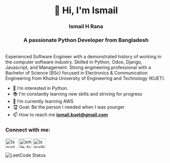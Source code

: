 <h1 align="center">👋 Hi, I'm Ismail</h1>
<h3 align="center">Ismail H Rana</h3>
<h3 align="center">A passionate Python Developer from Bangladesh</h3>
<br />
Experienced Software Engineer with a demonstrated history of working in the computer software industry. Skilled in Python, Odoo, Django, Javascript, and Management. Strong engineering professional with a Bachelor of Science (BSc) focused in Electronics & Communication Engineering from Khulna University of Engineering and Technology (KUET).

<br />

- 👀 I’m interested in Python.
- 📚 I'm constantly learning new skills and striving for progress
- 🌱 I’m currently learning AWS
- 🏆 Goal: Be the person I needed when I was younger
- 📫 How to reach me **ismail.kuet@gmail.com**


<h3 align="left">Connect with me:</h3>
<p>
  <a href="https://linkedin.com/in/ismailkuet" target="blank"><img align="left" src="https://raw.githubusercontent.com/rahuldkjain/github-profile-readme-generator/master/src/images/icons/Social/linked-in-alt.svg" alt="Ismail H Rana | LinkedIn" height="30" width="40" /></a>
  <a href="https://www.codechef.com/users/smile_forever" target="blank"><img align="center" src="https://cdn.jsdelivr.net/npm/simple-icons@3.1.0/icons/codechef.svg" alt="smile_forever" height="30" width="40" /></a>
  <a href="https://www.hackerrank.com/ismailkuet" target="blank"><img align="center" src="https://cdn.jsdelivr.net/npm/simple-icons@3.0.1/icons/hackerrank.svg" alt="ismailkuet" height="30" width="40" /></a>
<!--    <a href="https://twitter.com/ismailkuet" target="blank"><img align="left" src="https://raw.githubusercontent.com/rahuldkjain/github-profile-readme-generator/master/src/images/icons/Social/twitter.svg" alt="Ismail H Rana | Twitter" height="30" width="40" /></a> -->
</p>


![LeetCode Status](https://leetcard.jacoblin.cool/smile_forever?theme=dark&font=Roboto&ext=activity)

